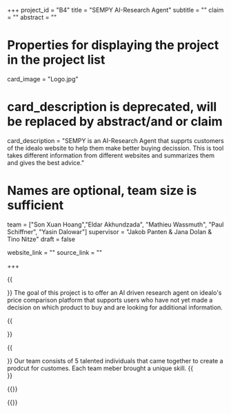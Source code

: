 +++
project_id = "B4"
title = "SEMPY AI-Research Agent"
subtitle = ""
claim = ""
abstract = ""

# Properties for displaying the project in the project list
card_image = "Logo.jpg"
# card_description is deprecated, will be replaced by abstract/and or claim
card_description = "SEMPY is an AI-Research Agent that supprts customers of the idealo website to help them make better buying decission. This is tool takes different information from different websites and summarizes them and gives the best advice." 

# Names are optional, team size is sufficient
team = ["Son Xuan Hoang","Eldar Akhundzada", "Mathieu Wassmuth", "Paul Schiffner", "Yasin Dalowar"]
supervisor = "Jakob Panten & Jana Dolan & Tino Nitze"
draft = false

website_link = ""
source_link = ""

+++


{{<section title="Our Goal">}}
The goal of this project is to offer an AI driven research agent on idealo's price comparison platform that supports users who have not yet made a decision on which product to buy and are looking for additional information. 

{{</section>}}


{{<section title="The team">}}
Our team consists of 5 talented individuals that came together to create a prodcut for customes. Each team meber brought a unique skill. 
{{</section>}} 

{{<gallery>}}
<!-- {{<team-member image="cat1.jpg" name="Son Xuan Hoang">}}
{{<team-member image="Paul.jpg" name="Paul Schiffner">}}
{{<team-member image="cat3.jpg" name="Yasin Dalowar">}}
{{<team-member image="cat4.jpg" name="Mathieu Wassmuth">}}
{{<team-member image="cat5.jpg" name="Eldar Akhundzada">}} -->
{{</gallery>}}

